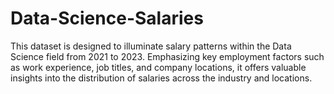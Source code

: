 # Data-Science-Salaries
This dataset is designed to illuminate salary patterns within the Data Science field from 2021 to 2023. Emphasizing key employment factors such as work experience, job titles, and company locations, it offers valuable insights into the distribution of salaries across the industry and locations.
